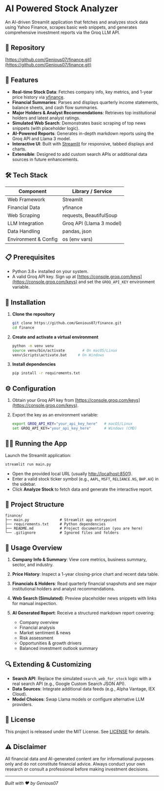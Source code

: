 # AI Powered Stock Analyzer

An AI-driven Streamlit application that fetches and analyzes stock data using Yahoo Finance, scrapes basic web snippets, and generates comprehensive investment reports via the Groq LLM API.

## 🔗 Repository

[https://github.com/Genious07/finance.git](https://github.com/Genious07/finance.git)

## 🚀 Features

* **Real-time Stock Data**: Fetches company info, key metrics, and 1-year price history via [yfinance](https://pypi.org/project/yfinance/).
* **Financial Summaries**: Parses and displays quarterly income statements, balance sheets, and cash flow summaries.
* **Major Holders & Analyst Recommendations**: Retrieves top institutional holders and latest analyst ratings.
* **Simulated Web Search**: Demonstrates basic scraping of top news snippets (with placeholder logic).
* **AI-Powered Reports**: Generates in-depth markdown reports using the Groq API and Llama 3 model.
* **Interactive UI**: Built with [Streamlit](https://streamlit.io/) for responsive, tabbed displays and charts.
* **Extensible**: Designed to add custom search APIs or additional data sources in future enhancements.

## 🛠️ Tech Stack

| Component            | Library / Service        |
| -------------------- | ------------------------ |
| Web Framework        | Streamlit                |
| Financial Data       | yfinance                 |
| Web Scraping         | requests, BeautifulSoup  |
| LLM Integration      | Groq API (Llama 3 model) |
| Data Handling        | pandas, json             |
| Environment & Config | os (env vars)            |

## 📋 Prerequisites

* Python 3.8+ installed on your system.
* A valid Groq API key. Sign up at [https://console.groq.com/keys](https://console.groq.com/keys) and set the `GROQ_API_KEY` environment variable.

## 🔧 Installation

1. **Clone the repository**

   ```bash
   git clone https://github.com/Genious07/finance.git
   cd finance
   ```

2. **Create and activate a virtual environment**

   ```bash
   python -m venv venv
   source venv/bin/activate        # On macOS/Linux
   venv\Scripts\activate.bat     # On Windows
   ```

3. **Install dependencies**

   ```bash
   pip install -r requirements.txt
   ```

## ⚙️ Configuration

1. Obtain your Groq API key from [https://console.groq.com/keys](https://console.groq.com/keys).
2. Export the key as an environment variable:

   ```bash
   export GROQ_API_KEY="your_api_key_here"   # macOS/Linux
   set GROQ_API_KEY="your_api_key_here"      # Windows (CMD)
   ```

## 🏃‍♂️ Running the App

Launch the Streamlit application:

```bash
streamlit run main.py
```

* Open the provided local URL (usually [http://localhost:8501](http://localhost:8501)).
* Enter a valid stock ticker symbol (e.g., `AAPL`, `MSFT`, `RELIANCE.NS`, `BHP.AX`) in the sidebar.
* Click **Analyze Stock** to fetch data and generate the interactive report.

## 📂 Project Structure

```plaintext
finance/
├── main.py              # Streamlit app entrypoint
├── requirements.txt     # Python dependencies
├── README.md            # Project documentation (you are here)
└── .gitignore           # Ignored files and folders
```

## 📝 Usage Overview

1. **Company Info & Summary**: View core metrics, business summary, sector, and industry.
2. **Price History**: Inspect a 1-year closing-price chart and recent data table.
3. **Financials & Holders**: Read quarterly financial snapshots and see major institutional holders and analyst recommendations.
4. **Web Search (Simulated)**: Preview placeholder news snippets with links for manual inspection.
5. **AI Generated Report**: Receive a structured markdown report covering:

   * Company overview
   * Financial analysis
   * Market sentiment & news
   * Risk assessment
   * Opportunities & growth drivers
   * Balanced investment outlook summary

## 🔍 Extending & Customizing

* **Search API**: Replace the simulated `search_web_for_stock` logic with a real search API (e.g., Google Custom Search JSON API).
* **Data Sources**: Integrate additional data feeds (e.g., Alpha Vantage, IEX Cloud).
* **Model Choices**: Swap Llama models or configure alternative LLM providers.

## 📜 License

This project is released under the MIT License. See [LICENSE](LICENSE) for details.

## ⚠️ Disclaimer

All financial data and AI-generated content are for informational purposes only and do not constitute financial advice. Always conduct your own research or consult a professional before making investment decisions.

---

*Built with ❤️ by Genious07*

